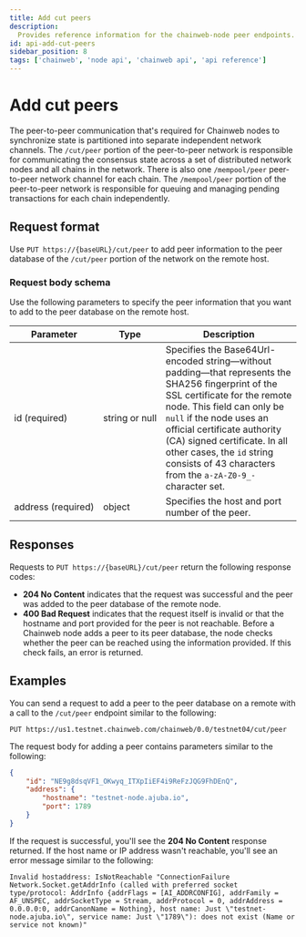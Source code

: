 ```yaml
---
title: Add cut peers
description:
  Provides reference information for the chainweb-node peer endpoints.
id: api-add-cut-peers
sidebar_position: 8
tags: ['chainweb', 'node api', 'chainweb api', 'api reference']
---
```


# Add cut peers

The peer-to-peer communication that's required for Chainweb nodes to synchronize state is partitioned into separate independent network channels. 
The `/cut/peer` portion of the peer-to-peer network is responsible for communicating the consensus state across a set of distributed network nodes and all chains in the network.
There is also one `/mempool/peer` peer-to-peer network channel for each chain. 
The `/mempool/peer` portion of the peer-to-peer network is responsible for queuing and managing pending transactions for each chain independently. 

## Request format

Use `PUT https://{baseURL}/cut/peer` to add peer information to the peer database of the `/cut/peer` portion of the network on the remote host.

### Request body schema

Use the following parameters to specify the peer information that you want to add to the peer database on the remote host.

| Parameter | Type | Description
| --------- | ---- | -----------
| id&nbsp;(required) | string&nbsp;or&nbsp;null | Specifies the Base64Url-encoded string—without padding—that represents the SHA256 fingerprint of the SSL certificate for the remote node. This field can only be `null` if the node uses an official certificate authority (CA) signed certificate. In all other cases, the `id` string consists of 43 characters from the `a-zA-Z0-9_-` character set.
| address&nbsp;(required) | object | Specifies the host and port number of the peer. 

## Responses

Requests to `PUT https://{baseURL}/cut/peer` return the following response codes:

- **204 No Content** indicates that the request was successful and the peer was added to the peer database of the remote node.
- **400 Bad Request** indicates that the request itself is invalid or that the hostname and port provided for the peer is not reachable. Before a Chainweb node adds a peer to its peer database, the node checks whether the peer can be reached using the information provided. If this check fails, an error is returned.

## Examples

You can send a request to add a peer to the peer database on a remote with a call to the `/cut/peer` endpoint similar to the following:

```Postman
PUT https://us1.testnet.chainweb.com/chainweb/0.0/testnet04/cut/peer
```

The request body for adding a peer contains parameters similar to the following:

```json
{
    "id": "NE9g8dsqVF1_OKwyq_ITXpIiEF4i9ReFzJQG9FhDEnQ",
    "address": {
        "hostname": "testnet-node.ajuba.io",
        "port": 1789
    }
}
```

If the request is successful, you'll see the **204 No Content** response returned.
If the host name or IP address wasn't reachable, you'll see an error message similar to the following:

```text
Invalid hostaddress: IsNotReachable "ConnectionFailure Network.Socket.getAddrInfo (called with preferred socket type/protocol: AddrInfo {addrFlags = [AI_ADDRCONFIG], addrFamily = AF_UNSPEC, addrSocketType = Stream, addrProtocol = 0, addrAddress = 0.0.0.0:0, addrCanonName = Nothing}, host name: Just \"testnet-node.ajuba.io\", service name: Just \"1789\"): does not exist (Name or service not known)"
```
